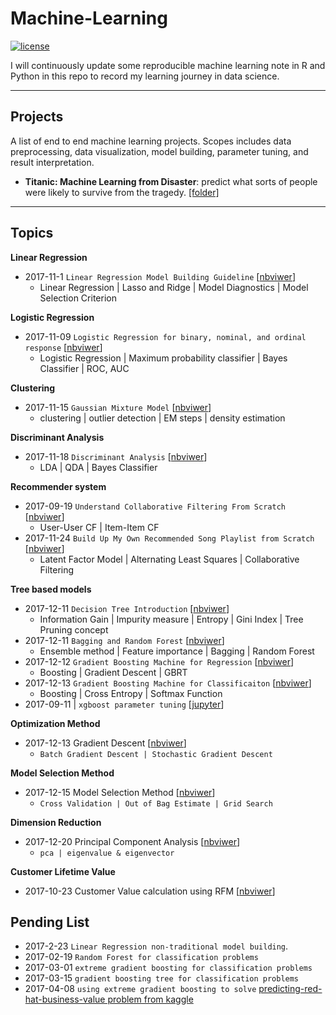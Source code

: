 # Machine-Learning
[![license](https://img.shields.io/github/license/mashape/apistatus.svg)](https://github.com/johnnychiuchiu/Machine-Learning/blob/master/LICENSE)

I will continuously update some reproducible machine learning note in R and Python in this repo to record my learning journey in data science.

***



## Projects

A list of end to end machine learning projects. Scopes includes data preprocessing, data visualization, model building, parameter tuning, and result interpretation.
* **Titanic: Machine Learning from Disaster**: predict what sorts of people were likely to survive from the tragedy. [[folder]](https://github.com/johnnychiuchiu/Machine-Learning/tree/master/Projects/titanic)

***

## Topics

 **Linear Regression**


*  2017-11-1 `Linear Regression Model Building Guideline` [[nbviwer](http://nbviewer.jupyter.org/github/johnnychiuchiu/Machine-Learning/blob/master/LinearRegression/linearRegressionModelBuilding.ipynb)] 
    * Linear Regression | Lasso and Ridge | Model Diagnostics | Model Selection Criterion

**Logistic Regression**
* 2017-11-09 `Logistic Regression for binary, nominal, and ordinal response` [[nbviwer](https://nbviewer.jupyter.org/github/johnnychiuchiu/Machine-Learning/blob/master/LogisticRegression/logisticRegression.ipynb)]
  * Logistic Regression | Maximum probability classifier | Bayes Classifier | ROC, AUC
  
**Clustering**  
* 2017-11-15 `Gaussian Mixture Model` [[nbviwer](https://nbviewer.jupyter.org/github/johnnychiuchiu/Machine-Learning/blob/master/Clustering/GaussianMixtureModel/gmm.ipynb)]
  * clustering | outlier detection | EM steps | density estimation

**Discriminant Analysis**
 * 2017-11-18 `Discriminant Analysis` [[nbviwer](https://nbviewer.jupyter.org/github/johnnychiuchiu/Machine-Learning/blob/master/DiscriminantAnalysis/discriminantAnalysis.ipynb)]
   * LDA | QDA | Bayes Classifier

**Recommender system**
* 2017-09-19 `Understand Collaborative Filtering From Scratch` [[nbviwer](https://nbviewer.jupyter.org/github/johnnychiuchiu/Machine-Learning/blob/master/RecommenderSystem/collaborative_filtering.ipynb)]
    * User-User CF | Item-Item CF
* 2017-11-24 `Build Up My Own Recommended Song Playlist from Scratch` [[nbviwer](https://nbviewer.jupyter.org/github/johnnychiuchiu/Machine-Learning/blob/master/RecommenderSystem/latentFactorModel.ipynb)]
   * Latent Factor Model | Alternating Least Squares | Collaborative Filtering

**Tree based models**
* 2017-12-11 `Decision Tree Introduction` [[nbviwer](https://nbviewer.jupyter.org/github/johnnychiuchiu/Machine-Learning/blob/master/EnsembleMethods/decisionTree.ipynb)]
   * Information Gain | Impurity measure | Entropy | Gini Index | Tree Pruning concept
* 2017-12-11 `Bagging and Random Forest` [[nbviwer](https://nbviewer.jupyter.org/github/johnnychiuchiu/Machine-Learning/blob/master/EnsembleMethods/Bagging/randomForest.ipynb)]
   * Ensemble method | Feature importance | Bagging | Random Forest
* 2017-12-12 `Gradient Boosting Machine for Regression` [[nbviwer](https://nbviewer.jupyter.org/github/johnnychiuchiu/Machine-Learning/blob/master/EnsembleMethods/Boosting/boostingRegression.ipynb)]
   * Boosting | Gradient Descent | GBRT
* 2017-12-13 `Gradient Boosting Machine for Classificaiton` [[nbviwer](https://nbviewer.jupyter.org/github/johnnychiuchiu/Machine-Learning/blob/master/EnsembleMethods/Boosting/boostingClassification.ipynb)]   
   * Boosting | Cross Entropy | Softmax Function
* 2017-09-11 | `xgboost parameter tuning` [[jupyter](https://nbviewer.jupyter.org/github/johnnychiuchiu/Machine-Learning/blob/master/ExtremeGradientBoosting/xgboost_zillow_home_value.ipynb)]

**Optimization Method**
* 2017-12-13 Gradient Descent [[nbviwer](https://nbviewer.jupyter.org/github/johnnychiuchiu/Machine-Learning/blob/master/OptimizationMethod/gradientDescent.ipynb)] 
   * `Batch Gradient Descent | Stochastic Gradient Descent`

**Model Selection Method**
* 2017-12-15 Model Selection Method [[nbviwer](https://nbviewer.jupyter.org/github/johnnychiuchiu/Machine-Learning/blob/master/ModelSelection/modelSelection.ipynb)]
   * `Cross Validation | Out of Bag Estimate | Grid Search`

**Dimension Reduction**
* 2017-12-20 Principal Component Analysis [[nbviwer](http://nbviewer.jupyter.org/github/johnnychiuchiu/Machine-Learning/blob/master/DimensionReduction/PrincipleComponentAnalysis/pca.ipynb)]
   * `pca | eigenvalue & eigenvector`

**Customer Lifetime Value**
* 2017-10-23 Customer Value calculation using RFM [[nbviwer](https://nbviewer.jupyter.org/github/johnnychiuchiu/Machine-Learning/blob/master/CustomerLifetimeValue/RFM/RFM.ipynb)]


## Pending List
* 2017-2-23 `Linear Regression non-traditional model building`.
* 2017-02-19 `Random Forest for classification problems`
* 2017-03-01 `extreme gradient boosting for classification problems`
* 2017-03-15 `gradient boosting tree for classification problems`
* 2017-04-08 `using extreme gradient boosting to solve` [predicting-red-hat-business-value problem from kaggle](https://www.kaggle.com/c/predicting-red-hat-business-value)



